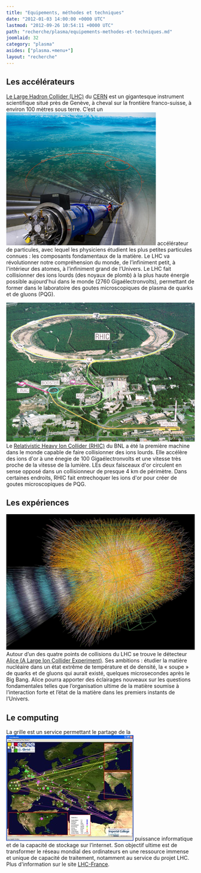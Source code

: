 ```yaml
---
title: "Equipements, méthodes et techniques"
date: "2012-01-03 14:00:00 +0000 UTC"
lastmod: "2012-09-26 10:54:11 +0000 UTC"
path: "recherche/plasma/equipements-methodes-et-techniques.md"
joomlaid: 32
category: "plasma"
asides: ["plasma.+menu+"]
layout: "recherche"
---
```

Les accélérateurs
-----------------

[Le Large Hadron Collider (LHC)](http://public.web.cern.ch/public/fr/LHC/LHC-fr.html) du [CERN](http://www.cern.ch) est un gigantesque instrument scientifique situé près de Genève, à cheval sur la frontière franco-suisse, à environ 100 mètres sous terre. C’est un ![LHC](images/LHC.jpg) accélérateur de particules, avec lequel les physiciens étudient les plus petites particules connues : les composants fondamentaux de la matière. Le LHC va révolutionner notre compréhension du monde, de l’infiniment petit, à l'intérieur des atomes, à l’infiniment grand de l’Univers. Le LHC fait collisionner des ions lourds (des noyaux de plomb) à la plus haute énergie possible aujourd'hui dans le monde (2760 Gigaélectronvolts), permettant de former dans le laboratoire des goutes microscopiques de plasma de quarks et de gluons (PQG).

![RHIC](images/RHIC.jpg) Le [Relativistic Heavy Ion Collider (RHIC)](http://www.bnl.gov/rhic/) du BNL a été la première machine dans le monde capable de faire collisionner des ions lourds. Elle accélère des ions d'or à une énegie de 100 Gigaélectronvolts et une vitesse très proche de la vitesse de la lumière. LEs deux faisceaux d'or circulent en sense opposé dans un collisionneur de presque 4 km de périmètre. Dans certaines endroits, RHIC fait entrechoquer les ions d'or pour créer de goutes microscopiques de PQG.

Les expériences
---------------

![alice](images/alice.jpg) Autour d’un des quatre points de collisions du LHC se trouve le détecteur [Alice (A Large Ion Collider Experiment)](aliweb.cern.ch). Ses ambitions : étudier la matière nucléaire dans un état extrême de température et de densité, la « soupe » de quarks et de gluons qui aurait existé, quelques microsecondes après le Big Bang. Alice pourra apporter des éclairages nouveaux sur les questions fondamentales telles que l’organisation ultime de la matière soumise à l’interaction forte et l’état de la matière dans les premiers instants de l’Univers.

Le computing
------------

La grille est un service permettant le partage de la ![Cerngrid](images/Cerngrid.jpg) puissance informatique et de la capacité de stockage sur l’internet. Son objectif ultime est de transformer le réseau mondial des ordinateurs en une ressource immense et unique de capacité de traitement, notamment au service du projet LHC. Plus d'information sur le site [LHC-France](http://www.lhc-france.fr/defi-informatique/la-grille-releve-le-defi).
